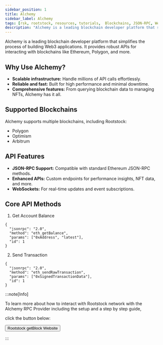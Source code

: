 ```yaml
---
sidebar_position: 1
title: Alchemy
sidebar_label: Alchemy
tags: [rsk, rootstock, resources, tutorials,  Blockchains, JSON-RPC, WebSockets, Alchemy, RPC, API, RPC API]
description: "Alchemy is a leading blockchain developer platform that simplifies the process of building Web3 applications. It provides robust APIs for interacting with blockchains like Ethereum, Polygon, and more."
---
```


Alchemy is a leading blockchain developer platform that simplifies the process of building Web3 applications. It provides robust APIs for interacting with blockchains like Ethereum, Polygon, and more.

## Why Use Alchemy?
- **Scalable infrastructure:** Handle millions of API calls effortlessly.
- **Reliable and fast:** Built for high performance and minimal downtime.
- **Comprehensive features:** From querying blockchain data to managing NFTs, Alchemy has it all.


## Supported Blockchains
Alchemy supports multiple blockchains, including Rootstock:
- Polygon
- Optimism
- Arbitrum

## API Features
- **JSON-RPC Support:** Compatible with standard Ethereum JSON-RPC methods.
- **Enhanced APIs:** Custom endpoints for performance insights, NFT data, and more.
- **WebSockets:** For real-time updates and event subscriptions.

## Core API Methods
1. Get Account Balance
```
{
  "jsonrpc": "2.0",
  "method": "eth_getBalance",
  "params": ["0xAddress", "latest"],
  "id": 1
}
```

2. Send Transaction
```
{
  "jsonrpc": "2.0",
  "method": "eth_sendRawTransaction",
  "params": ["0xSignedTransactionData"],
  "id": 1
}
```

:::note[Info]

 To learn more about how to interact with Rootstock network with the Alchemy RPC Provider including the setup and a step by step guide,  
 
 click the button below:
 
<Button href="https://dev.rootstock.io/developers/rpc-api/rootstock/" align="left">Rootstock getBlock Website</Button>

:::